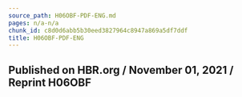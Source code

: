 ```yaml
---
source_path: H06OBF-PDF-ENG.md
pages: n/a-n/a
chunk_id: c8d0d6abb5b30eed3827964c8947a869a5df7ddf
title: H06OBF-PDF-ENG
---
```

## Published on HBR.org / November 01, 2021 / Reprint H06OBF
